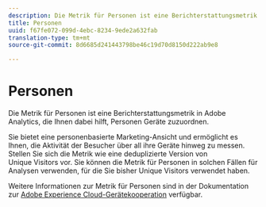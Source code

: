```yaml
---
description: Die Metrik für Personen ist eine Berichterstattungsmetrik in Adobe Analytics, die Ihnen dabei hilft, Personen Geräte zuzuordnen.
title: Personen
uuid: f67fe072-099d-4ebc-8234-9ede2a632fab
translation-type: tm+mt
source-git-commit: 8d6685d241443798be46c19d70d8150d222ab9e8

---
```



# Personen

Die Metrik für Personen ist eine Berichterstattungsmetrik in Adobe Analytics, die Ihnen dabei hilft, Personen Geräte zuzuordnen.

Sie bietet eine personenbasierte Marketing-Ansicht und ermöglicht es Ihnen, die Aktivität der Besucher über all ihre Geräte hinweg zu messen. Stellen Sie sich die Metrik wie eine deduplizierte Version von Unique Visitors vor. Sie können die Metrik für Personen in solchen Fällen für Analysen verwenden, für die Sie bisher Unique Visitors verwendet haben.

Weitere Informationen zur Metrik für Personen sind in der Dokumentation zur [Adobe Experience Cloud-Gerätekooperation](https://docs.adobe.com/content/help/en/device-co-op/using/data/people.html) verfügbar.
